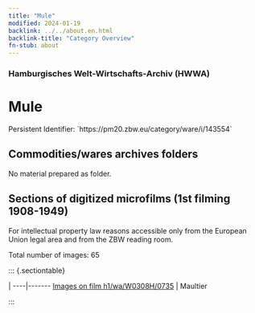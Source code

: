 ```yaml
---
title: "Mule"
modified: 2024-01-19
backlink: ../../about.en.html
backlink-title: "Category Overview"
fn-stub: about
---
```


### Hamburgisches Welt-Wirtschafts-Archiv (HWWA)

# Mule

<div class="hint">Persistent Identifier: `https://pm20.zbw.eu/category/ware/i/143554`</div>







## Commodities/wares archives folders





No material prepared as folder.



<a id="filmsections" />

## Sections of digitized microfilms (1st filming 1908-1949)

<p>For intellectual property law reasons accessible only from the European Union legal area and from the ZBW reading room.</p>



<p>Total number of images: 65</p>




::: {.sectiontable}

 | 
----|-------
<a class="btn" href="https://pm20.zbw.eu/film/h1/wa/W0308H/0735" rel="nofollow">Images on film h1/wa/W0308H/0735</a> | Maultier


:::
















